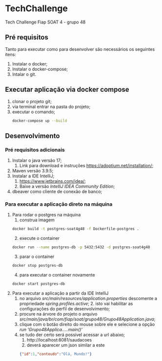 # TechChallenge
Tech Challenge Fiap SOAT 4 - grupo 48

## Pré requisitos

Tanto para executar como para desenvolver são necessários os seguintes itens:

1. Instalar o docker;
2. Instalar o docker-compose;
3. Intalar o git.

## Executar aplicação via docker compose

1. clonar o projeto git; 
2. via terminal entrar na pasta do projeto;
3. executar o comando;
    ``` sh
    docker-compose up --build
    ```

## Desenvolvimento

### Pré requisitos adicionais
1. Instalar o java versão 17;
    1. Link para download e instruções https://adoptium.net/installation/;
2. Maven versão 3.9.5;
3. Instalar a IDE IntelliJ; 
   1. https://www.jetbrains.com/idea/;
   2. Baixe a versão _*IntelliJ IDEA Community Edition*_;
4. dbeaver como cliente de conexão de banco;

### Para executar a aplicação direto na máquina

1. Para rodar o postgres na máquina
   1. construa imagem 
    ``` sh
    docker build -t postgres-soat4g48 -f Dockerfile-postgres .
    ```
   2. execute o container
    ``` sh
    docker run --name postgres-db -p 5432:5432 -d postgres-soat4g48
    ```
   3. parar o container
    ``` sh
    docker stop postgres-db
    ```
   4. para executar o container novamente
    ``` sh
    docker start postgres-db
    ```
2. Para executar a aplicação a partir da IDE IntelliJ
   1. no arquivo _src/main/resources/application.properties_ descomente a propriedade _spring.profiles.active_;
      2. isto vai habilitar as configurações do perfil de desenvolvimento;
   2. procure na árvore do projeto o arquivo _src/main/java/br/com/fiap/soat/grupo48/Grupo48Application.java_;
   3. clique com o botão direito do mouse sobre ele e selecione a opção _run 'Grupo48Applica.....main()'_
   4. se tudo der certo será possível acessar a url abaixo;
      1. http://localhost:8081/saudacoes
      2. deverá aparecer um json similar a este
      ``` json
      {"id":1,"conteudo":"Olá, Mundo!"} 
      ```